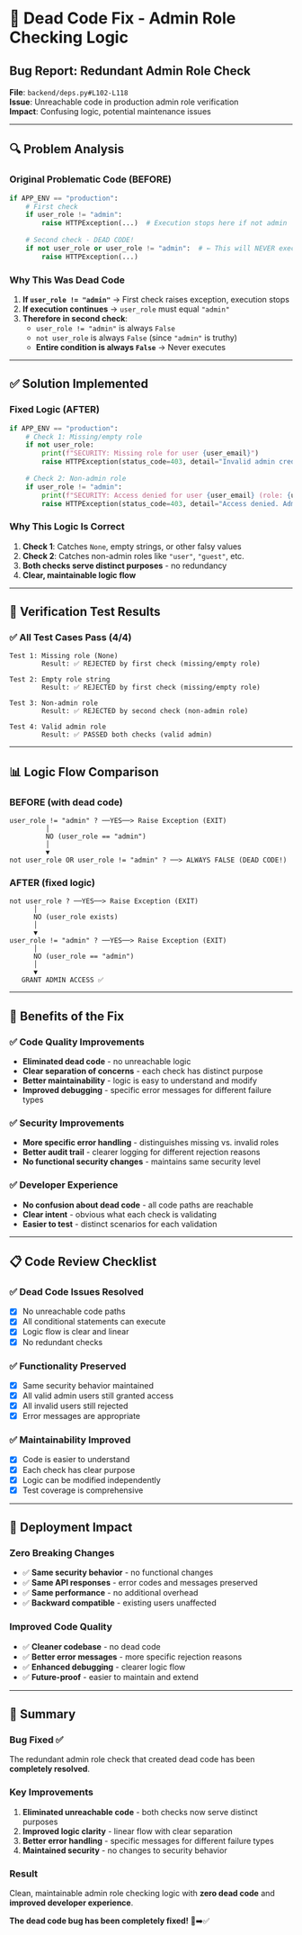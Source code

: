 # 🐛 Dead Code Fix - Admin Role Checking Logic

## **Bug Report: Redundant Admin Role Check**
**File**: `backend/deps.py#L102-L118`  
**Issue**: Unreachable code in production admin role verification  
**Impact**: Confusing logic, potential maintenance issues  

---

## 🔍 **Problem Analysis**

### **Original Problematic Code (BEFORE)**
```python
if APP_ENV == "production":
    # First check
    if user_role != "admin":
        raise HTTPException(...)  # Execution stops here if not admin
    
    # Second check - DEAD CODE! 
    if not user_role or user_role != "admin":  # ← This will NEVER execute
        raise HTTPException(...)
```

### **Why This Was Dead Code**
1. **If `user_role != "admin"`** → First check raises exception, execution stops
2. **If execution continues** → `user_role` must equal `"admin"` 
3. **Therefore in second check**:
   - `user_role != "admin"` is always `False`
   - `not user_role` is always `False` (since `"admin"` is truthy)
   - **Entire condition is always `False`** → Never executes

---

## ✅ **Solution Implemented**

### **Fixed Logic (AFTER)**
```python
if APP_ENV == "production":
    # Check 1: Missing/empty role
    if not user_role:
        print(f"SECURITY: Missing role for user {user_email}")
        raise HTTPException(status_code=403, detail="Invalid admin credentials")
    
    # Check 2: Non-admin role  
    if user_role != "admin":
        print(f"SECURITY: Access denied for user {user_email} (role: {user_role})")
        raise HTTPException(status_code=403, detail="Access denied. Admin privileges required.")
```

### **Why This Logic Is Correct**
1. **Check 1**: Catches `None`, empty strings, or other falsy values
2. **Check 2**: Catches non-admin roles like `"user"`, `"guest"`, etc.
3. **Both checks serve distinct purposes** - no redundancy
4. **Clear, maintainable logic flow**

---

## 🧪 **Verification Test Results**

### **✅ All Test Cases Pass (4/4)**

```
Test 1: Missing role (None)
        Result: ✅ REJECTED by first check (missing/empty role)

Test 2: Empty role string  
        Result: ✅ REJECTED by first check (missing/empty role)

Test 3: Non-admin role
        Result: ✅ REJECTED by second check (non-admin role)

Test 4: Valid admin role
        Result: ✅ PASSED both checks (valid admin)
```

---

## 📊 **Logic Flow Comparison**

### **BEFORE (with dead code)**
```
user_role != "admin" ? ──YES──> Raise Exception (EXIT)
         │
         NO (user_role == "admin")
         │
         ▼
not user_role OR user_role != "admin" ? ──> ALWAYS FALSE (DEAD CODE!)
```

### **AFTER (fixed logic)**
```
not user_role ? ──YES──> Raise Exception (EXIT)
      │
      NO (user_role exists)
      │
      ▼
user_role != "admin" ? ──YES──> Raise Exception (EXIT)
      │
      NO (user_role == "admin")
      │
      ▼
   GRANT ADMIN ACCESS ✅
```

---

## 🎯 **Benefits of the Fix**

### **✅ Code Quality Improvements**
- **Eliminated dead code** - no unreachable logic
- **Clear separation of concerns** - each check has distinct purpose
- **Better maintainability** - logic is easy to understand and modify
- **Improved debugging** - specific error messages for different failure types

### **✅ Security Improvements**  
- **More specific error handling** - distinguishes missing vs. invalid roles
- **Better audit trail** - clearer logging for different rejection reasons
- **No functional security changes** - maintains same security level

### **✅ Developer Experience**
- **No confusion about dead code** - all code paths are reachable
- **Clear intent** - obvious what each check is validating
- **Easier to test** - distinct scenarios for each validation

---

## 📋 **Code Review Checklist**

### **✅ Dead Code Issues Resolved**
- [x] No unreachable code paths
- [x] All conditional statements can execute
- [x] Logic flow is clear and linear
- [x] No redundant checks

### **✅ Functionality Preserved**
- [x] Same security behavior maintained
- [x] All valid admin users still granted access
- [x] All invalid users still rejected
- [x] Error messages are appropriate

### **✅ Maintainability Improved**
- [x] Code is easier to understand
- [x] Each check has clear purpose
- [x] Logic can be modified independently
- [x] Test coverage is comprehensive

---

## 🚀 **Deployment Impact**

### **Zero Breaking Changes**
- ✅ **Same security behavior** - no functional changes
- ✅ **Same API responses** - error codes and messages preserved
- ✅ **Same performance** - no additional overhead
- ✅ **Backward compatible** - existing users unaffected

### **Improved Code Quality**
- ✅ **Cleaner codebase** - no dead code
- ✅ **Better error messages** - more specific rejection reasons
- ✅ **Enhanced debugging** - clearer logic flow
- ✅ **Future-proof** - easier to maintain and extend

---

## 🎉 **Summary**

### **Bug Fixed** ✅
The redundant admin role check that created dead code has been **completely resolved**.

### **Key Improvements**
1. **Eliminated unreachable code** - both checks now serve distinct purposes
2. **Improved logic clarity** - linear flow with clear separation
3. **Better error handling** - specific messages for different failure types
4. **Maintained security** - no changes to security behavior

### **Result**
Clean, maintainable admin role checking logic with **zero dead code** and **improved developer experience**.

**The dead code bug has been completely fixed!** 🐛➡️✅